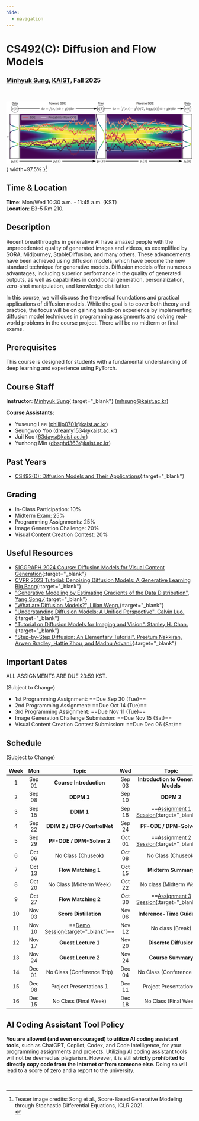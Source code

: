 ```yaml
---
hide:
  - navigation
---
```


# CS492(C): Diffusion and Flow Models

<h3><b>
<a href="http://mhsung.github.io/" target="_blank">Minhyuk Sung</a>, <a href="https://www.kaist.ac.kr/" target="_blank">KAIST</a>, Fall 2025
</b></h3>
<br />

![Teaser](assets/teaser.png){ width=97.5% }[^1]

[^1]: Teaser image credits: Song et al., Score-Based Generative Modeling through Stochastic Differential Equations, ICLR 2021.<br>


## Time & Location
**Time**: Mon/Wed 10:30 a.m. - 11:45 a.m. (KST)   
**Location**: E3-5 Rm 210.

<!-- [Zoom Link](https://kaist.zoom.us/j/83695846631){:target="_blank" .md-button} -->


## Description
Recent breakthroughs in generative AI have amazed people with the unprecedented quality of generated images and videos, as exemplified by SORA, Midjourney, StableDiffusion, and many others. These advancements have been achieved using diffusion models, which have become the new standard technique for generative models. Diffusion models offer numerous advantages, including superior performance in the quality of generated outputs, as well as capabilities in conditional generation, personalization, zero-shot manipulation, and knowledge distillation.

In this course, we will discuss the theoretical foundations and practical applications of diffusion models. While the goal is to cover both theory and practice, the focus will be on gaining hands-on experience by implementing diffusion model techniques in programming assignments and solving real-world problems in the course project. There will be no midterm or final exams.


## Prerequisites
This course is designed for students with a fundamental understanding of deep learning and experience using PyTorch.


## Course Staff
**Instructor**: [Minhyuk Sung](https://mhsung.github.io/){:target="_blank"} ([mhsung@kaist.ac.kr](mailto:mhsung@kaist.ac.kr))

**Course Assistants:**

- Yuseung Lee ([phillip0701@kaist.ac.kr](mailto:phillip0701@kaist.ac.kr))
- Seungwoo Yoo ([dreamy1534@kaist.ac.kr](mailto:dreamy1534@kaist.ac.kr))
- Juil Koo ([63days@kaist.ac.kr](mailto:63days@kaist.ac.kr))
- Yunhong Min ([dbsghd363@kaist.ac.kr](mailto:dbsghd363@kaist.ac.kr))


## Past Years
- [CS492(D): Diffusion Models and Their Applications](https://mhsung.github.io/kaist-cs492d-fall-2024/){:target="_blank"}


## Grading
- In-Class Participation: 10%
- Midterm Exam: 25%
- Programming Assignments: 25%
- Image Generation Challenge: 20%
- Visual Content Creation Contest: 20%

<!--
## Paper List

[Paper List](https://docs.google.com/spreadsheets/d/1j7amDru9bRQsQgp2pfm1a8GrZ6K0HWwCDORGq-sj7dQ/edit?usp=sharing){:target="_blank" .md-button}
-->


## Useful Resources
- [SIGGRAPH 2024 Course: Diffusion Models for Visual Content Generation](https://geometry.cs.ucl.ac.uk/courses/diffusion4ContentCreation_sigg24/){:target="_blank"}
- [CVPR 2023 Tutorial: Denoising Diffusion Models: A Generative Learning Big Bang](https://cvpr2023-tutorial-diffusion-models.github.io/){:target="_blank"}
- ["Generative Modeling by Estimating Gradients of the Data Distribution", Yang Song.](https://yang-song.net/blog/2021/score/){:target="_blank"}
- ["What are Diffusion Models?", Lilian Weng.](https://lilianweng.github.io/posts/2021-07-11-diffusion-models/){:target="_blank"}
- ["Understanding Diffusion Models: A Unified Perspective". Calvin Luo.](https://arxiv.org/abs/2208.11970){:target="_blank"}
- ["Tutorial on Diffusion Models for Imaging and Vision". Stanley H. Chan.](https://arxiv.org/abs/2403.18103){:target="_blank"}
- ["Step-by-Step Diffusion: An Elementary Tutorial". Preetum Nakkiran, Arwen Bradley, Hattie Zhou, and Madhu Advani.](https://arxiv.org/abs/2406.08929){:target="_blank"}


## Important Dates
ALL ASSIGNMENTS ARE DUE 23:59 KST.  

(Subject to Change)  

- 1st Programming Assignment: ==Due Sep 30 (Tue)==  
- 2nd Programming Assignment: ==Due Oct 14 (Tue)==  
- 3rd Programming Assignment: ==Due Nov 11 (Tue)==  
- Image Generation Challenge Submission: ==Due Nov 15 (Sat)== 
- Visual Content Creation Contest Submission: ==Due Dec 06 (Sat)== 


## Schedule
(Subject to Change) 

| Week | Mon | Topic | Wed | Topic |
| :----: | :----: | :----: | :----: | :----: |
| 1  | Sep 01 | __Course Introduction__         | Sep 03 | __Introduction to Generative Models__ |
| 2  | Sep 08 | __DDPM 1__                      | Sep 10 | __DDPM 2__ |
| 3  | Sep 15 | __DDIM 1__                      | Sep 18 | ==[Assignment 1 Session]({{links.asgmt01}}){:target="_blank"}== |
| 4  | Sep 22 | __DDIM 2 / CFG / ControlNet__     | Sep 24 | __PF-ODE / DPM-Solver 1__ |
| 5  | Sep 29 |  __PF-ODE / DPM-Solver 2__       | Oct 01 | ==[Assignment 2 Session]({{links.asgmt02}}){:target="_blank"}== | 
| 6  | Oct 06 | No Class (Chuseok)              | Oct 08 | No Class (Chuseok) |
| 7  | Oct 13 |  __Flow Matching 1__            | Oct 15 | __Midterm Summary__ |
| 8  | Oct 20 | No Class (Midterm Week)         | Oct 22 | No class (Midterm Week) |
| 9  | Oct 27 | __Flow Matching 2__             | Oct 30 | ==[Assignment 3 Session]({{links.asgmt03}}){:target="_blank"}== |
| 10 | Nov 03 | __Score Distillation__          | Nov 06 | __Inference-Time Guidance__ |
| 11 | Nov 10 | ==[Demo Session]({{links.demo}}){:target="_blank"}== | Nov 12 | No class (Break) |
| 12 | Nov 17 | __Guest Lecture 1__             | Nov 20 | __Discrete Diffusion__  |
| 13 | Nov 24 | __Guest Lecture 2__             | Nov 24 | __Course Summary__ |
| 14 | Dec 01 | No Class (Conference Trip)      | Dec 04 | No Class (Conference Trip) |
| 15 | Dec 08 | Project Presentations 1         | Dec 11 | Project Presentations 2 |
| 16 | Dec 15 | No Class (Final Week)           | Dec 18 | No Class (Final Week) |


## AI Coding Assistant Tool Policy
**You are allowed (and even encouraged) to utilize AI coding assistant tools**, such as ChatGPT, Copilot, Codex, and Code Intelligence, for your programming assignments and projects. Utilizing AI coding assistant tools will not be deemed as plagiarism. However, it is still **strictly prohibited to directly copy code from the Internet or from someone else**. Doing so will lead to a score of zero and a report to the university.

<br />
